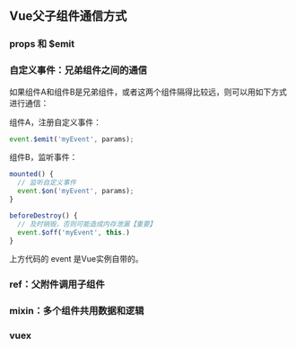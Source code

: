 ## Vue父子组件通信方式

### props 和 $emit



### 自定义事件：兄弟组件之间的通信

如果组件A和组件B是兄弟组件，或者这两个组件隔得比较远，则可以用如下方式进行通信：

组件A，注册自定义事件：

```js
event.$emit('myEvent', params);
```

组件B，监听事件：

```js
mounted() {
  // 监听自定义事件
  event.$on('myEvent', params);
}

beforeDestroy() {
  // 及时销毁，否则可能造成内存泄漏【重要】
  event.$off('myEvent', this.)
}
```

上方代码的 event 是Vue实例自带的。



### ref：父附件调用子组件

### mixin：多个组件共用数据和逻辑







### vuex